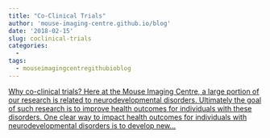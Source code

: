 ```yaml
---
title: "Co-Clinical Trials"
author: 'mouse-imaging-centre.github.io/blog'
date: '2018-02-15'
slug: coclinical-trials
categories:
  - 
tags:
  - mouseimagingcentregithubioblog
---
```


[Why co-clinical trials? Here at the Mouse Imaging Centre, a large portion of our research is related to neurodevelopmental disorders. Ultimately the goal of such research is to improve health outcomes for individuals with these disorders. One clear way to impact health outcomes for individuals with neurodevelopmental disorders is to develop new...<click to read more>](https://mouse-imaging-centre.github.io/blog/blog/post/2018-02-15_coclinical-trials/)

